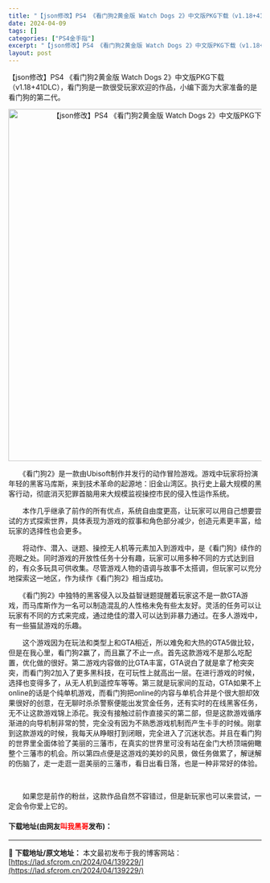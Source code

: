 ```yaml
---
title: "【json修改】PS4 《看门狗2黄金版 Watch Dogs 2》中文版PKG下载（v1.18+41DLC）"
date: 2024-04-09
tags: []
categories: ["PS4金手指"]
excerpt: "【json修改】PS4 《看门狗2黄金版 Watch Dogs 2》中文版PKG下载（v1.18+41DLC），看门狗是一款很受玩家欢迎的作品，小编下面为大家准备的是看门狗的第二代。 　　《看门狗2》是一款由Ubisoft制作并发行的动作冒险游戏。游戏中玩家将扮演年轻的黑客马库斯，来到技术革命的起源&hellip;"
layout: post
---
```


 <p>【json修改】PS4 《看门狗2黄金版 Watch Dogs 2》中文版PKG下载（v1.18+41DLC），看门狗是一款很受玩家欢迎的作品，小编下面为大家准备的是看门狗的第二代。</p> <div> <p align="center"><img align="" border="0" src="https://lad.sfcrom.cn/wp-content/uploads/2024/04/20240409_6614e96247b6e.webp" width="700" alt="【json修改】PS4 《看门狗2黄金版 Watch Dogs 2》中文版PKG下载（v1.18+41DLC）" /></p></div> <p>　　《看门狗2》是一款由Ubisoft制作并发行的动作冒险游戏。游戏中玩家将扮演年轻的黑客马库斯，来到技术革命的起源地：旧金山湾区。执行史上最大规模的黑客行动，彻底消灭犯罪首脑用来大规模监视操控市民的侵入性运作系统。</p> <p>　　本作几乎继承了前作的所有优点，系统自由度更高，让玩家可以用自己想要尝试的方式探索世界，具体表现为游戏的叙事和角色部分减少，创造元素更丰富，给玩家的选择性也会更多。</p> <p>　　将动作、潜入、谜题、操控无人机等元素加入到游戏中，是《看门狗》续作的亮眼之处。同时游戏的开放性任务十分有趣，玩家可以用多种不同的方式达到目的，有众多玩具可供收集。尽管游戏人物的语调与故事不太搭调，但玩家可以充分地探索这一地区，作为续作《看门狗2》相当成功。</p> <p>　　《看门狗2》中独特的黑客侵入以及益智谜题提醒着玩家这不是一款GTA游戏，而马库斯作为一名可以制造混乱的人性格未免有些太友好。灵活的任务可以让玩家有不同的方式来完成，通过绝佳的潜入可以达到非暴力通过。在多人游戏中，有一些猫鼠游戏的乐趣。</p> <p>　　这个游戏因为在玩法和类型上和GTA相近，所以难免和大热的GTA5做比较，但是在我心里，看门狗2赢了，而且赢了不止一点。首先这款游戏不是那么吃配置，优化做的很好。第二游戏内容做的比GTA丰富，GTA说白了就是拿了枪突突突，而看门狗2加入了更多黑科技，在可玩性上就高出一层。在进行游戏的时候，选择也变得多了，从无人机到遥控车等等。第三就是玩家间的互动，GTA如果不上online的话是个纯单机游戏，而看门狗把online的内容与单机合并是个很大胆却效果很好的创意，在无聊时杀杀警察便能出发赏金任务，还有实时的在线黑客任务，无不让这款游戏锦上添花。我没有接触过前作直接买的第二部，但是这款游戏循序渐进的向导机制非常的赞，完全没有因为不熟悉游戏机制而产生卡手的时候。刚拿到这款游戏的时候，我每天从睁眼打到闭眼，完全进入了沉迷状态。并且在看门狗的世界里全面体验了美丽的三藩市，在真实的世界里可没有站在金门大桥顶端俯瞰整个三藩市的机会。所以第四点便是这游戏的美妙的风景，做任务做累了，解谜解的伤脑了，走一走逛一逛美丽的三藩市，看日出看日落，也是一种非常好的体验。</p> <p>&nbsp;</p> <p>　　如果您是前作的粉丝，这款作品自然不容错过，但是新玩家也可以来尝试，一定会令你爱上它的。</p> <p><h4>下载地址(由网友<font color="red">叫我黑哥</font>发布)：</h4></p> 

---
📖 **下载地址/原文地址：** 本文最初发布于我的博客网站：[https://lad.sfcrom.cn/2024/04/139229/](https://lad.sfcrom.cn/2024/04/139229/)
